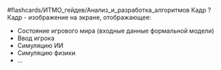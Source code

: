 #flashcards/ИТМО_гейдев/Анализ_и_разработка_алгоритмов 
Кадр
?
Кадр - изображение на экране, отображающее:
- Состояние игрового мира (входные данные формальной модели)
- Ввод игрока
- Симуляцию ИИ
- Симуляцию физики
- ...